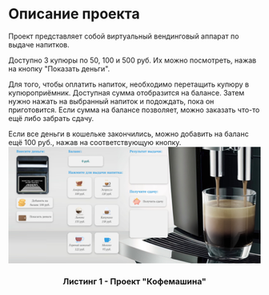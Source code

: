 # Описание проекта

Проект представляет собой виртуальный вендинговый аппарат по выдаче напитков. 

Доступно 3 купюры по 50, 100 и 500 руб. Их можно посмотреть, нажав на кнопку "Показать деньги". 

Для того, чтобы оплатить напиток, необходимо перетащить купюру в купюроприёмник. Доступная сумма отобразится на балансе. Затем нужно нажать на выбранный напиток и подождать, пока он приготовится. Если сумма на балансе позволяет, можно заказать что-то ещё либо забрать сдачу.

Если все деньги в кошельке закончились, можно добавить на баланс ещё 100 руб., нажав на соответствующую кнопку.
<br>
<img src="/listing/Screenshot_1.jpg" />
<h3 align="center">Листинг 1 - Проект "Кофемашина"</h3>
